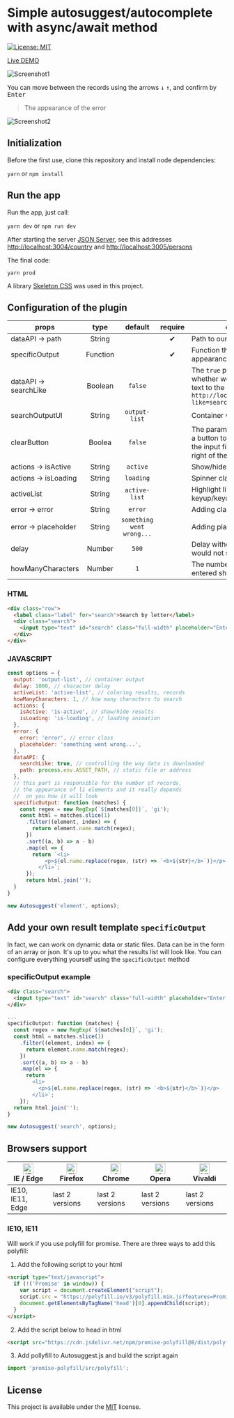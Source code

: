 # Simple autosuggest/autocomplete with async/await method

[![License: MIT](https://img.shields.io/badge/License-MIT-blue.svg)](https://opensource.org/licenses/MIT)

[Live DEMO](https://tomik23.github.io/autosuggest/)

![Screenshot1](https://github.com/tomik23/autosuggest/blob/master/static/your-template.png)

You can move between the records using the arrows <kbd>↓</kbd> <kbd>↑</kbd>, and confirm by <kbd>Enter</kbd>

> The appearance of the error

![Screenshot2](https://github.com/tomik23/autosuggest/blob/master/static/error.png)


## Initialization
Before the first use, clone this repository and install node dependencies:

```yarn``` or ```npm install```

## Run the app
Run the app, just call:

```yarn dev``` or ```npm run dev```

After starting the server [JSON Server](http://jsonplaceholder.typicode.com/), see this addresses [http://localhost:3004/country](http://localhost:3004/country) and [http://localhost:3005/persons](http://localhost:3005/persons)

The final code:

```yarn prod```

A library [Skeleton CSS](https://github.com/dhg/Skeleton) was used in this project.

## Configuration of the plugin

props | type | default | require | description
---- | :----: | :-------: | :--------: | -----------
dataAPI -> path | String |   | ✔ | Path to our Rest API or static file
specificOutput | Function |  | ✔ | Function that creates the appearance of the result
dataAPI -> searchLike | Boolean | `false` |  | The `true` parameter controls whether we append the search text to the URL `http://localhost:3005/persons?like=search-text`
searchOutputUl | String | `output-list`  |  | Container with our list
clearButton | Boolea | `false` |  | The parameter set to `true` adds a button to delete the text from the input field, a small `x` to the right of the input field 
actions -> isActive | String | `active` |  | Show/hide our result
actions -> isLoading | String | `loading`  |  | Spinner class
activeList | String | `active-list`  |  | Highlight li on mouse or keyup/keydown
error -> error | String | `error`  |  | Adding class error
error -> placeholder | String | `something went wrong...`  |  | Adding plaseholder
delay | Number | `500` |  | Delay without which the server would not survive ;)
howManyCharacters | Number | `1` |  | The number of characters entered should start searching

### HTML
```html
<div class="row">
  <label class="label" for="search">Search by letter</label>
  <div class="search">
    <input type="text" id="search" class="full-width" placeholder="Enter letter">
  </div>
</div>
```
### JAVASCRIPT
```js
const options = {
  output: 'output-list', // container output
  delay: 1000, // character delay
  activeList: 'active-list', // coloring results, records
  howManyCharacters: 1, // how many characters to search
  actions: {
    isActive: 'is-active', // show/hide results
    isLoading: 'is-loading', // loading animation
  },
  error: {
    error: 'error', // error class
    placeholder: 'something went wrong...',
  },
  dataAPI: {
    searchLike: true, // controlling the way data is downloaded
    path: process.env.ASSET_PATH, // static file or address
  },
  // this part is responsible for the number of records,
  // the appearance of li elements and it really depends
  //  on you how it will look
  specificOutput: function (matches) {
    const regex = new RegExp(`${matches[0]}`, 'gi');
    const html = matches.slice(1)
      .filter((element, index) => {
        return element.name.match(regex);
      })
      .sort((a, b) => a - b)
      .map(el => {
        return `<li>
            <p>${el.name.replace(regex, (str) => `<b>${str}</b>`)}</p>
          </li>`;
      });
      return html.join('');
  }
}

new Autosuggest('element', options);
```

## Add your own result template `specificOutput`

In fact, we can work on dynamic data or static files. Data can be in the form of an array or json. It's up to you what the results list will look like. You can configure everything yourself using the `specificOutput` method


### specificOutput example

```html
<div class="search">
  <input type="text" id="search" class="full-width" placeholder="Enter letter">
</div>
```

```js
...
specificOutput: function (matches) {
  const regex = new RegExp(`${matches[0]}`, 'gi');
  const html = matches.slice(1)
    .filter((element, index) => {
      return element.name.match(regex);
    })
    .sort((a, b) => a - b)
    .map(el => {
      return `
        <li>
          <p>${el.name.replace(regex, (str) => `<b>${str}</b>`)}</p>
        </li>`;
    });
  return html.join('');
}

new Autosuggest('search', options);
```

## Browsers support

| [<img src="https://raw.githubusercontent.com/alrra/browser-logos/master/src/edge/edge_48x48.png" alt="IE / Edge" width="24px" height="24px" />](http://godban.github.io/browsers-support-badges/)<br/>IE / Edge | [<img src="https://raw.githubusercontent.com/alrra/browser-logos/master/src/firefox/firefox_48x48.png" alt="Firefox" width="24px" height="24px" />](http://godban.github.io/browsers-support-badges/)<br/>Firefox | [<img src="https://raw.githubusercontent.com/alrra/browser-logos/master/src/chrome/chrome_48x48.png" alt="Chrome" width="24px" height="24px" />](http://godban.github.io/browsers-support-badges/)<br/>Chrome | [<img src="https://raw.githubusercontent.com/alrra/browser-logos/master/src/opera/opera_48x48.png" alt="Opera" width="24px" height="24px" />](http://godban.github.io/browsers-support-badges/)<br/>Opera | [<img src="https://raw.githubusercontent.com/alrra/browser-logos/master/src/vivaldi/vivaldi_48x48.png" alt="Vivaldi" width="24px" height="24px" />](http://godban.github.io/browsers-support-badges/)<br/>Vivaldi |
| --------- | --------- | --------- | --------- | --------- |
| IE10, IE11, Edge| last 2 versions| last 2 versions| last 2 versions| last 2 versions

### IE10, IE11

Will work if you use polyfill for promise.
There are three ways to add this polyfill:

1. Add the following script to your html
```html
<script type="text/javascript">
  if (!('Promise' in window)) {
    var script = document.createElement("script");
    script.src = "https://polyfill.io/v3/polyfill.min.js?features=Promise";
    document.getElementsByTagName('head')[0].appendChild(script);
  }
</script>
```

2. Add the script below to head in html 
```html
<script src="https://cdn.jsdelivr.net/npm/promise-polyfill@8/dist/polyfill.min.js"></script>
```

3. Add pollyfill to Autosuggest.js and build the script again 
```javascript
import 'promise-polyfill/src/polyfill';
```


## License
This project is available under the [MIT](https://opensource.org/licenses/mit-license.php) license.  